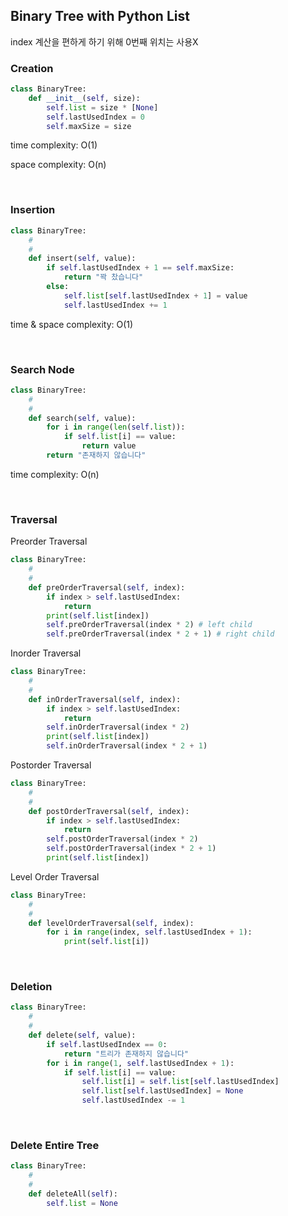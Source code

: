 ## Binary Tree with Python List

index 계산을 편하게 하기 위해 0번째 위치는 사용X


### Creation

```python
class BinaryTree:
    def __init__(self, size):
        self.list = size * [None]
        self.lastUsedIndex = 0
        self.maxSize = size
```
time complexity: O(1)

space complexity: O(n)

<br/>

### Insertion

```python
class BinaryTree:
    #
    #
    def insert(self, value):
        if self.lastUsedIndex + 1 == self.maxSize:
            return "꽉 찼습니다"
        else:
            self.list[self.lastUsedIndex + 1] = value
            self.lastUsedIndex += 1
```
time & space complexity: O(1)

<br/>

### Search Node

```python
class BinaryTree:
    #
    #
    def search(self, value):
        for i in range(len(self.list)):
            if self.list[i] == value:
                return value
        return "존재하지 않습니다"
```
time complexity: O(n)

<br/>

### Traversal

Preorder Traversal
```python
class BinaryTree:
    #
    #
    def preOrderTraversal(self, index):
        if index > self.lastUsedIndex:
            return
        print(self.list[index])
        self.preOrderTraversal(index * 2) # left child
        self.preOrderTraversal(index * 2 + 1) # right child
```

Inorder Traversal
```python
class BinaryTree:
    #
    #
    def inOrderTraversal(self, index):
        if index > self.lastUsedIndex:
            return
        self.inOrderTraversal(index * 2)
        print(self.list[index])
        self.inOrderTraversal(index * 2 + 1)
```

Postorder Traversal
```python
class BinaryTree:
    #
    #
    def postOrderTraversal(self, index):
        if index > self.lastUsedIndex:
            return
        self.postOrderTraversal(index * 2)
        self.postOrderTraversal(index * 2 + 1)
        print(self.list[index])
```

Level Order Traversal
```python
class BinaryTree:
    #
    #
    def levelOrderTraversal(self, index):
        for i in range(index, self.lastUsedIndex + 1):
            print(self.list[i])
```

<br/>

### Deletion

```python
class BinaryTree:
    #
    #
    def delete(self, value):
        if self.lastUsedIndex == 0:
            return "트리가 존재하지 않습니다"
        for i in range(1, self.lastUsedIndex + 1):
            if self.list[i] == value:
                self.list[i] = self.list[self.lastUsedIndex]
                self.list[self.lastUsedIndex] = None
                self.lastUsedIndex -= 1
```

<br/>

### Delete Entire Tree

```python
class BinaryTree:
    #
    #
    def deleteAll(self):
        self.list = None
```